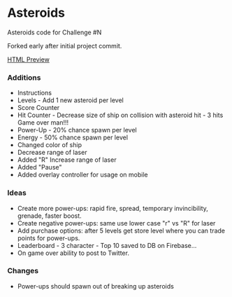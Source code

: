 # Asteroids
Asteroids code for Challenge #N

Forked early after initial project commit.

[HTML Preview](http://htmlpreview.github.io/?https://github.com/davidjmerritt/Asteroids/blob/gh-pages/index.html)

### Additions
- Instructions
- Levels - Add 1 new asteroid per level
- Score Counter
- Hit Counter - Decrease size of ship on collision with asteroid hit - 3 hits Game over man!!!
- Power-Up - 20% chance spawn per level
- Energy - 50% chance spawn per level
- Changed color of ship
- Decrease range of laser
- Added "R" Increase range of laser
- Added "Pause"
- Added overlay controller for usage on mobile

### Ideas
- Create more power-ups: rapid fire, spread, temporary invincibility, grenade, faster boost.
- Create negative power-ups: same use lower case "r" vs "R" for laser
- Add purchase options: after 5 levels get store level where you can trade points for power-ups.
- Leaderboard - 3 character - Top 10 saved to DB on Firebase...
- On game over ability to post to Twitter.

### Changes
- Power-ups should spawn out of breaking up asteroids
